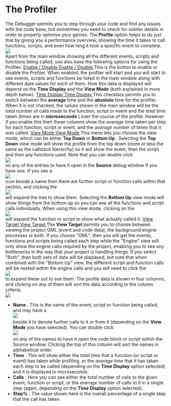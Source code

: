 # The Profiler

The Debugger permits you to step through your code and find any issues
with the code base, but sometimes you need to check for subtler details
in order to properly optimise your games. The **Profile** option helps
to do just that by giving you a performance overview, showing the time
it takes to call functions, scripts, and even how long it took a
specific event to complete.  
![](https://gms.magecorn.com/Manual/assets/Images/IDE%20Tools/Debug_Profile.png)  
Apart from the main window showing all the different events, scripts and
functions being called, you also have the following options for using
the Profiler: [ Enable / Disable Enable / Disable ](#) This is the
button to enable or disable the Profiler. When enabled, the profiler
will start and you will start to see events, scripts and functions be
listed in the main window along with different data values for each of
them. How this data is displayed will depend on the **Time Display** and
the **View Mode** (both explained in more depth below). [ Time Display
Time Display ](#) This checkbox permits you to switch between the
**average** time and the **absolute** time for the profiler. When it is
not checked, the values shown in the main window will be the *total*
number of calls made to the function, script or event and the *total*
time taken (times are in **microseconds** ) over the course of the
profile. However if you enable this then these columns show the
*average* time taken per step for each function, script or event, and
the *average* number of times that it was called. [ View Mode View Mode
](#) This menu lets you choose the view mode, which can be either **Top
Down** or **Bottom Up** . Selecting the **Top Down** view mode will show
the profile from the top down (more or less the same as the callstack
hierarchy) so it will show the event, then the script and then any
functions used. Note that you can double click  
![](https://gms.magecorn.com/Manual/assets/Images/Icons/Icon_LMB.png)  
on any of the entries to have it open in the **Source** debug window if
you have one. If you see a  
![](https://gms.magecorn.com/Manual/assets/Images/Icons/Debug_Expand.png)  
icon beside a name then there are further script or function calls
within that section, and clicking the  
![](https://gms.magecorn.com/Manual/assets/Images/Icons/Debug_Expand.png)  
will expand the tree to show them. Selecting the **Bottom Up** view mode
will show things from the bottom up so you can see all the functions and
script calls individually. When using this view mode, clicking on the  
![](https://gms.magecorn.com/Manual/assets/Images/Icons/Debug_Expand.png)  
will expand the function or script to show what actually called it. [
View Target View Target ](#) The **View Target** permits you to choose
between viewing the project GML (event and code data), the background
engine processes or both. If you choose "GML", then you will get the
events, functions and scripts being called each step while the "Engine"
view will only show the engine calls required by the project, enabling
you to see any bottlenecks in the way that your project is handling
things. If you select "Both", then both sets of data will be displayed,
but note that when combined with the "Bottom Up" view, the different
script and function calls will be nested within the engine calls and you
will need to click the  
![](https://gms.magecorn.com/Manual/assets/Images/Icons/Debug_Expand.png)  
to expand these out to see them. The profile data is shown in four
columns, and clicking on any of them will sort the data according to the
column criteria.  
![](https://gms.magecorn.com/Manual/assets/Images/IDE%20Tools/Profiler_Display.gif)  

-   **Name** : This is the name of the event, script or function being
    called, and may have a  
    ![](https://gms.magecorn.com/Manual/assets/Images/Icons/Debug_Expand.png)  
    beside it to denote further calls to it or from it (depending on the
    **View Mode** you have selected). You can double click  
    ![](https://gms.magecorn.com/Manual/assets/Images/Icons/Icon_LMB.png)  
    on any of the names to have it open the code block or script within
    the Source window. Clicking the top of this column will sort the
    names in alphabetical order.
-   **Time** : This will show either the *total* time that a function
    (or script or event) has taken while profiling, or the *average*
    time that it has taken each step to be called (depending on the
    **Time Display** option selected) and it is displayed in
    microseconds.
-   **Calls** : Here you can see either the *total* number of calls to
    the given event, function or script, or the *average* number of
    calls to it in a single step (again, depending on the **Time
    Display** option selected).
-   **Step%** : The value shown here is the overall percentage of a
    single step that the call has taken.
